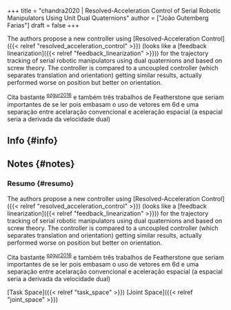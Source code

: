 +++
title = "chandra2020 | Resolved-Acceleration Control of Serial Robotic Manipulators Using Unit Dual Quaternions"
author = ["João Gutemberg Farias"]
draft = false
+++

The authors propose a new controller using [Resolved-Acceleration Control]({{< relref "resolved_acceleration_control" >}}) (looks like a [feedback linearization]({{< relref "feedback_linearization" >}})) for the trajectory tracking of serial robotic manipulators using dual quaternions and based on screw theory.
The controller is compared to a uncoupled controller (which separates translation and orientation) getting similar results, actually performed worse on position but better on orientation.

Cita bastante <sup id="33cbc6f7bc59ab3b6dddeb95d9d74a7c"><a href="#ozgur2016" title="\Ozg\ur \&amp; Mezouar, Kinematic Modeling and Control of a Robot Arm Using Unit Dual Quaternions, {Robotics and Autonomous Systems}, v(), 66--73 (2016).">ozgur2016</a></sup> e também três trabalhos de Featherstone que seriam importantes de se ler pois embasam o uso de vetores em 6d e uma separação entre acelaração convencional e aceleração espacial (a espacial seria a derivada da velocidade dual)


## Info {#info}


## Notes {#notes}


### Resumo {#resumo}

The authors propose a new controller using [Resolved-Acceleration Control]({{< relref "resolved_acceleration_control" >}}) (looks like a [feedback linearization]({{< relref "feedback_linearization" >}})) for the trajectory tracking of serial robotic manipulators using dual quaternions and based on screw theory.
The controller is compared to a uncoupled controller (which separates translation and orientation) getting similar results, actually performed worse on position but better on orientation.

Cita bastante <sup id="33cbc6f7bc59ab3b6dddeb95d9d74a7c"><a href="#ozgur2016" title="\Ozg\ur \&amp; Mezouar, Kinematic Modeling and Control of a Robot Arm Using Unit Dual Quaternions, {Robotics and Autonomous Systems}, v(), 66--73 (2016).">ozgur2016</a></sup> e também três trabalhos de Featherstone que seriam importantes de se ler pois embasam o uso de vetores em 6d e uma separação entre acelaração convencional e aceleração espacial (a espacial seria a derivada da velocidade dual)

[Task Space]({{< relref "task_space" >}}) [Joint Space]({{< relref "joint_space" >}})
